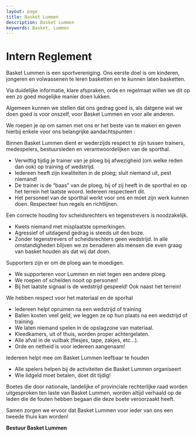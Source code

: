 ```yaml
---
layout: page
title: Basket Lummen
description: Basket Lummen
keywords: Basket, Lummen
---
```


# Intern Reglement

Basket Lummen is een sportvereniging. Ons eerste doel is om kinderen, jongeren en volwassenen te leren basketten en te kunnen laten basketten.

Via duidelijke informatie, klare afspraken, orde en regelmaat willen we dit op een zo goed mogelijke manier doen lukken.

Algemeen kunnen we stellen dat ons gedrag goed is, als datgene wat we doen goed is voor onszelf, voor Basket Lummen en voor alle anderen.

We roepen je op om samen met ons er het beste van te maken en geven hierbij enkele voor ons belangrijke aandachtspunten :

Binnen Basket Lummen dient er wederzijds respect te zijn tussen trainers, medespelers, bestuursleden en verantwoordelijken van de sporthal.

 * Verwittig tijdig je trainer van je ploeg bij afwezigheid (om welke reden dan ook) op training of wedstrijd.
 * Iedereen heeft zijn kwaliteiten in de ploeg; sluit niemand uit, pest niemand!
 * De trainer is de “baas” van de ploeg, hij of zij heeft in de sporthal en op het terrein het laatste woord. Iedereen respecteert dit.
 * Het personeel van de sporthal werkt voor ons en moet zijn werk kunnen doen. Respecteer hun regels en richtlijnen.

Een correcte houding tov scheidsrechters en tegenstrevers is noodzakelijk.

 * Kwets niemand met misplaatste opmerkingen.
 * Agressief of uitdagend gedrag is steeds uit den boze.
 * Zonder tegenstrevers of scheidsrechters geen wedstrijd. In alle omstandigheden blijven we ze benaderen als mensen die even graag van basket houden als dat wij dat doen.

Supporters zijn er om de ploeg aan te moedigen.

 * We supporteren voor Lummen en niet tegen een andere ploeg.
 * We roepen of schelden nooit op personen!
 * Bij het laatste signaal is de wedstrijd gespeeld! Ook naast het terrein!

We hebben respect voor het materiaal en de sporhal

 * Iedereen helpt opruimen na een wedstrijd of training
 * Ballen kosten veel geld, we leggen ze op hun plaats na een wedstrijd of training.
 * We laten niemand spelen in de opslagzone van materiaal.
 * Kleedkamers, uit of thuis, worden proper achtergelaten.
 * Alle afval in de vuilbak (flesjes, tape, zakjes, etc…).
 * Orde en netheid is voor iedereen aangenaam!

Iedereen helpt mee om Basket Lummen leefbaar te houden

 * Alle spelers helpen bij de activiteiten die Basket Lummen organiseert
 * Wie lidgeld moet betalen, doet dit tijdig!

Boetes die door nationale, landelijke of provinciale rechterlijke raad worden uitgesproken ten laste van Basket Lummen, worden altijd verhaald op de leden die de fouten hebben begaan die deze boete veroorzaakt heeft.

Samen zorgen we ervoor dat Basket Lummen voor ieder van ons een tweede thuis kan worden!

**Bestuur Basket Lummen**
